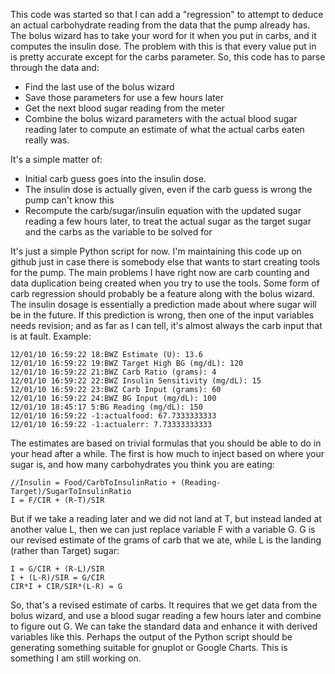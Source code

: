 This code was started so that I can add a "regression" to attempt to deduce an actual carbohydrate reading from the data that the pump already has.  The bolus wizard has to take your word for it when you put in carbs, and it computes the insulin dose.  The problem with this is that every value put in is pretty accurate except for the carbs parameter.  So, this code has to parse through the data and:

* Find the last use of the bolus wizard
* Save those parameters for use a few hours later
* Get the next blood sugar reading from the meter
* Combine the bolus wizard parameters with the actual blood sugar reading later to compute an estimate of what the actual carbs eaten really was.

It's a simple matter of:

* Initial carb guess goes into the insulin dose.
* The insulin dose is actually given, even if the carb guess is wrong the pump can't know this
* Recompute the carb/sugar/insulin equation with the updated sugar reading a few hours later, to treat the actual sugar as the target sugar and the carbs as the variable to be solved for

It's just a simple Python script for now.  I'm maintaining this code up on github just in case there is somebody else that wants to start creating tools for the pump.  The main problems I have right now are carb counting and data duplication being created when you try to use the tools.  Some form of carb regression should probably be a feature along with the bolus wizard.  The insulin dosage is essentially a prediction made about where sugar will be in the future.  If this prediction is wrong, then one of the input variables needs revision; and as far as I can tell, it's almost always the carb input that is at fault.
Example:

    12/01/10 16:59:22 18:BWZ Estimate (U): 13.6
    12/01/10 16:59:22 19:BWZ Target High BG (mg/dL): 120
    12/01/10 16:59:22 21:BWZ Carb Ratio (grams): 4
    12/01/10 16:59:22 22:BWZ Insulin Sensitivity (mg/dL): 15
    12/01/10 16:59:22 23:BWZ Carb Input (grams): 60
    12/01/10 16:59:22 24:BWZ BG Input (mg/dL): 100
    12/01/10 18:45:17 5:BG Reading (mg/dL): 150
    12/01/10 16:59:22 -1:actualfood: 67.7333333333
    12/01/10 16:59:22 -1:actualerr: 7.73333333333

The estimates are based on trivial formulas that you should be able to do in your head after a while.  The first is how much to inject based on where your sugar is, and how many carbohydrates you think you are eating:

    //Insulin = Food/CarbToInsulinRatio + (Reading-Target)/SugarToInsulinRatio
    I = F/CIR + (R-T)/SIR

But if we take a reading later and we did not land at T, but instead landed at another value L, then we can just replace variable F with a variable G.  G is our revised estimate of the grams of carb that we ate, while L is the landing (rather than Target) sugar:

    I = G/CIR + (R-L)/SIR
    I + (L-R)/SIR = G/CIR
    CIR*I + CIR/SIR*(L-R) = G

So, that's a revised estimate of carbs.  It requires that we get data from the bolus wizard, and use a blood sugar reading a few hours later and combine to figure out G.  We can take the standard data and enhance it with derived variables like this.  Perhaps the output of the Python script should be generating something suitable for gnuplot or Google Charts.  This is something I am still working on.


